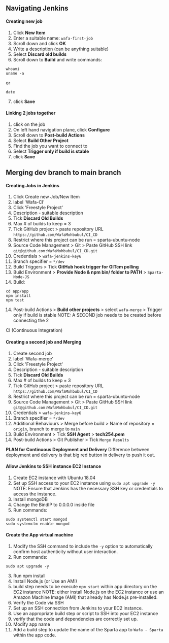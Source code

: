 ## Navigating Jenkins

#### Creating new job
1. Click **New Item**
2. Enter a suitable name: `wafa-first-job`
3. Scroll down and click **OK**
4. Write a description (can be anything suitable)
5. Select **Discard old builds**
6. Scroll down to **Build** and write commands:
```commandline
whoami
uname -a
```
or
```commandline
date
```
7. click **Save**

#### Linking 2 jobs together
1. click on the job
2. On left hand navigation plane, click **Configure**
3. Scroll down to **Post-build Actions**
4. Select **Build Other Project**
4. Find the job you want to connect to 
5. Select **Trigger only if build is stable**
6. click **Save**


## Merging dev branch to main branch

#### Creating Jobs in Jenkins

1. Click Create new Job/New Item
2. label 'Wafa-CI'
3. Click 'Freestyle Project'
4. Description - suitable description
5. Tick **Discard Old Builds**
6. Max # of builds to keep = 3
7. Tick GitHub project > paste repository URL `https://github.com/WafaMohbubul/CI_CD`
7. Restrict where this project can be run = sparta-ubuntu-node 
8. Source Code Management > Git > Paste GitHub SSH link `git@github.com:WafaMohbubul/CI_CD.git`
9. Credentials > `wafa-jenkins-key6`
10. Branch specifier = `*/dev`
11. Build Triggers > Tick **GitHub hook trigger for GITcm polling**
12. Build Environment > **Provide Node & npm bin/ folder to PATH** > `Sparta-Node-JS`
13. Build:
```commandline
cd app/app
npm install
npm test
```
14. Post-build Actions > **Build other projects** > select `wafa-merge` > Trigger only if build is stable 
NOTE: A SECOND job needs to be created before connecting the 2

CI (Continuous Integration)
#### Creating a second job and Merging
1. Create second job
2. label 'Wafa-merge'
3. Click 'Freestyle Project'
4. Description - suitable description
5. Tick **Discard Old Builds**
6. Max # of builds to keep = 3
7. Tick GitHub project > paste repository URL `https://github.com/WafaMohbubul/CI_CD`
7. Restrict where this project can be run = sparta-ubuntu-node 
8. Source Code Management > Git > Paste GitHub SSH link `git@github.com:WafaMohbubul/CI_CD.git`
9. Credentials > `wafa-jenkins-key6`
10. Branch specifier = `*/dev`
11. Additional Behaviours > Merge before build > Name of repository = `origin`, branch to merge to `main`
12. Build Environment > Tick **SSH Agent** > **tech254.pem**
13. Post-build Actions > Git Publisher > Tick `Merge Results`

**PLAN for Continuous Deployment and Delivery**
Difference between deployment and delivery is that big red button in delivery to push it out. 

#### Allow Jenkins to SSH instance EC2 Instance
1. Create EC2 instance with Ubuntu 18.04 
2. Set up SSH access to your EC2 instance using `sudo apt upgrade -y`
NOTE: Ensure that Jenkins has the necessary SSH key or credentials to access the instance.
3. Install mongoDB
4. Change the BindIP to 0.0.0.0 inside file
5. Run commands:
```commandline
sudo systemctl start mongod
sudo systemctm enable mongod
```

#### Create the App virtual machine
1. Modify the SSH command to include the `-y` option to automatically confirm host authenticity without user interaction.
2. Run commands:
```commandline
sudo apt upgrade -y
```

3. Run npm install 
4. Install Node.js (or Use an AMI)
5. build step needs to be execute `npm start` within  app directory on the EC2 instance
NOTE: either install Node.js on the EC2 instance or use an Amazon Machine Image (AMI) that already has Node.js pre-installed.
7. Verify the Code via SSH 
8. Set up an SSH connection from Jenkins to your EC2 instance. 
9. Use an appropriate build step or script to SSH into your EC2 instance 
10. verify that the code and dependencies are correctly set up.
11. Modify app name
11. Add a build step to update the name of the Sparta app to `Wafa - Sparta` within the app code.


